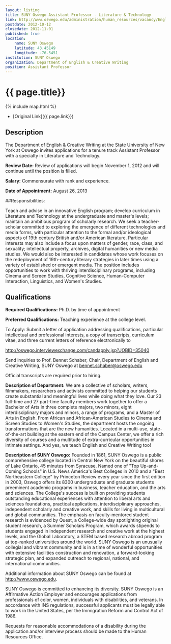 ```yaml
---
layout: listing
title: SUNY Oswego Assistant Professor - Literature & Technology
link: http://www.oswego.edu/administration/human_resources/vacancy/English_-_Literature_and_Technology.html
postdate: 2012-10-12
closedate: 2012-11-01
published: true
location:
    name: SUNY Oswego 
    latitude: 43.45149
    longitude: -76.5451
institution: SUNY Oswego 
organization: Department of English & Creative Writing
position: Assistant Professor
---
```



# {{ page.title}}

{% include map.html %}



* [Original Link]({{ page.link}})

## Description

The Department of English & Creative Writing at the State University of New York at Oswego invites applications for a tenure track Assistant Professor with a specialty in Literature and Technology.

**Review Date:**  Review of applications will begin November 1, 2012 and will continue until the position is filled.

**Salary:**  Commensurate with rank and experience.

**Date of Appointment:**  August 26, 2013

##Responsibilities:

Teach and advise in an innovative English program; develop curriculum in Literature and Technology at the undergraduate and master's levels; maintain an ambitious program of scholarly research.  We seek a teacher-scholar committed to exploring the emergence of different technologies and media forms, with particular attention to the formal and/or ideological aspects of 19th century British and/or American literature.  Particular interests may also include a focus upon matters of gender, race, class, and sexuality; intellectual property, archives, digital humanities or new media studies.  We would also be interested in candidates whose work focuses on the redeployment of 19th-century literary strategies in later times using a variety of established or emergent media. The position includes opportunities to work with thriving interdisciplinary programs, including Cinema and Screen Studies, Cognitive Science, Human-Computer Interaction, Linguistics, and Women's Studies.

## Qualifications

**Required Qualifications:**  Ph.D. by time of appointment

**Preferred Qualifications:**  Teaching experience at the college level.

To Apply:  Submit a letter of application addressing qualifications, particular intellectual and professional interests, a copy of transcripts, curriculum vitae, and three current letters of reference electronically to

<http://oswego.interviewexchange.com/candapply.jsp?JOBID=35040>

Send inquiries to Prof. Bennet Schaber, Chair, Department of English and Creative Writing, SUNY Oswego at  bennet.schaber@oswego.edu

Official transcripts are required prior to hiring.

**Description of Department:**  We are a collective of scholars, writers, filmmakers, researchers and activists committed to helping our students create substantial and meaningful lives while doing what they love.  Our 23 full-time and 27 part-time faculty members work together to offer a Bachelor of Arts in three complete majors, two minors, eight interdisciplinary majors and minors, a range of programs, and a Master of Arts in English. From African and African-American Studies to Cinema and Screen Studies to Women's Studies, the department hosts the ongoing transformations that are the new humanities.  Located in a multi-use, state-of-the-art building at the eastern end of the Campus Center, we offer a rich diversity of courses and a multitude of extra-curricular opportunities in intimate settings.  And yes, we teach English and Creative Writing too!

**Description of SUNY Oswego:**  Founded in 1861, SUNY Oswego is a public comprehensive college located in Central New York on the beautiful shores of Lake Ontario, 45 minutes from Syracuse.  Named one of "Top Up-and-Coming Schools" in U.S. News America's Best Colleges in 2010 and a "Best Northeastern College" by Princeton Review every year since the first edition in 2003, Oswego offers its 8300 undergraduate and graduate students preeminent academic programs in business, teacher education, and the arts and sciences. The College's success is built on providing students outstanding educational experiences with attention to liberal arts and sciences foundations, practical applications, interdisciplinary approaches, independent scholarly and creative work, and skills for living in multicultural and global communities.  The emphasis on faculty-mentored student research is evidenced by Quest, a College-wide day spotlighting original student research, a Summer Scholars Program, which awards stipends to students engaged in independent research and creative work at the highest levels, and the Global Laboratory, a STEM based research abroad program at top-ranked universities around the world. SUNY Oswego is an unusually collegial and vibrant community and is in a time of wonderful opportunities with extensive facilities construction and renovation, a forward-looking strategic plan, and expanded outreach to regional, national, and international communities. 

Additional information about SUNY Oswego can be found at <http://www.oswego.edu>.

SUNY Oswego is committed to enhancing its diversity.  SUNY Oswego is an Affirmative Action Employer and encourages applications from professionals of color, women, individuals with disabilities, and veterans.  In accordance with INS regulations, successful applicants must be legally able to work in the United States, per the Immigration Reform and Control Act of 1986.

Requests for reasonable accommodations of a disability during the application and/or interview process should be made to the Human Resources Office.